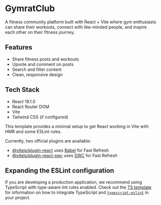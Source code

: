 # GymratClub

A fitness community platform built with React + Vite where gym enthusiasts can share their workouts, connect with like-minded people, and inspire each other on their fitness journey.

## Features

- Share fitness posts and workouts
- Upvote and comment on posts
- Search and filter content
- Clean, responsive design

## Tech Stack

- React 19.1.0
- React Router DOM
- Vite
- Tailwind CSS (if configured)

This template provides a minimal setup to get React working in Vite with HMR and some ESLint rules.

Currently, two official plugins are available:

- [@vitejs/plugin-react](https://github.com/vitejs/vite-plugin-react/blob/main/packages/plugin-react) uses [Babel](https://babeljs.io/) for Fast Refresh
- [@vitejs/plugin-react-swc](https://github.com/vitejs/vite-plugin-react/blob/main/packages/plugin-react-swc) uses [SWC](https://swc.rs/) for Fast Refresh

## Expanding the ESLint configuration

If you are developing a production application, we recommend using TypeScript with type-aware lint rules enabled. Check out the [TS template](https://github.com/vitejs/vite/tree/main/packages/create-vite/template-react-ts) for information on how to integrate TypeScript and [`typescript-eslint`](https://typescript-eslint.io) in your project.
